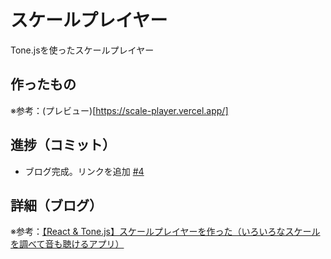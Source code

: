 # スケールプレイヤー

Tone.jsを使ったスケールプレイヤー

## 作ったもの

※参考：(プレビュー)[https://scale-player.vercel.app/]

## 進捗（コミット）

- ブログ完成。リンクを追加 [#4](https://github.com/ryo-i/scale-player/issues/4)

## 詳細（ブログ）

※参考：[【React & Tone.js】スケールプレイヤーを作った（いろいろなスケールを調べて音も聴けるアプリ）](https://www.i-ryo.com/entry/2021/11/28/153950)